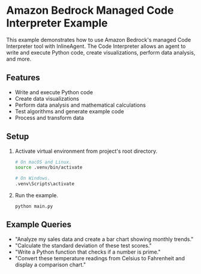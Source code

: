 # Amazon Bedrock Managed Code Interpreter Example

This example demonstrates how to use Amazon Bedrock's managed Code Interpreter tool with InlineAgent. The Code Interpreter allows an agent to write and execute Python code, create visualizations, perform data analysis, and more.

## Features

- Write and execute Python code
- Create data visualizations
- Perform data analysis and mathematical calculations
- Test algorithms and generate example code
- Process and transform data

## Setup

1. Activate virtual environment from project's root directory.

   ```bash
   # On macOS and Linux.
   source .venv/bin/activate
   ```

   ```bash
   # On Windows.
   .venv\Scripts\activate
   ```

2. Run the example.
   ```
   python main.py
   ```

## Example Queries

- "Analyze my sales data and create a bar chart showing monthly trends."
- "Calculate the standard deviation of these test scores."
- "Write a Python function that checks if a number is prime."
- "Convert these temperature readings from Celsius to Fahrenheit and display a comparison chart."
